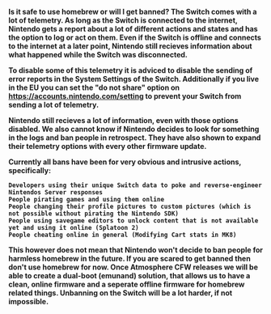 <b> Is it safe to use homebrew or will I get banned?<b/>
The Switch comes with a lot of telemetry. As long as the Switch is connected to the internet, Nintendo gets a report about a lot of different actions and states and has the option to log or act on them. Even if the Switch is offline and connects to the internet at a later point, Nintendo still recieves information about what happened while the Switch was disconnected.

To disable some of this telemetry it is adviced to disable the sending of error reports in the System Settings of the Switch. Additionally if you live in the EU you can set the "do not share" option on https://accounts.nintendo.com/setting to prevent your Switch from sending a lot of telemetry.

Nintendo still recieves a lot of information, even with those options disabled. We also cannot know if Nintendo decides to look for something in the logs and ban people in retrospect. They have also shown to expand their telemetry options with every other firmware update.

Currently all bans have been for very obvious and intrusive actions, specifically:

    Developers using their unique Switch data to poke and reverse-engineer Nintendos Server responses
    People pirating games and using them online
    People changing their profile pictures to custom pictures (which is not possible without pirating the Nintendo SDK)
    People using savegame editors to unlock content that is not available yet and using it online (Splatoon 2)
    People cheating online in general (Modifying Cart stats in MK8)


This however does not mean that Nintendo won't decide to ban people for harmless homebrew in the future. If you are scared to get banned then don't use homebrew for now. Once Atmosphere CFW releases we will be able to create a dual-boot (emunand) solution, that allows us to have a clean, online firmware and a seperate offline firmware for homebrew related things. Unbanning on the Switch will be a lot harder, if not impossible.
